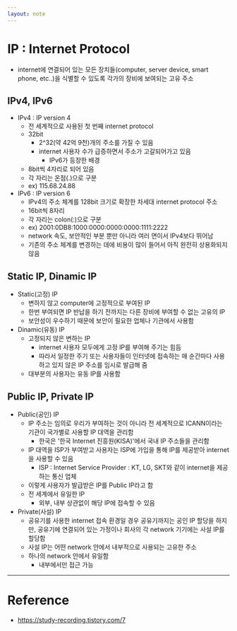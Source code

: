 ```yaml
---
layout: note
---
```


# IP : Internet Protocol

- internet에 연결되어 있는 모든 장치들(computer, server device, smart phone, etc..)을 식별할 수 있도록 각가의 장비에 보여되는 고유 주소

## IPv4, IPv6

- IPv4 : IP version 4
    - 전 세계적으로 사용된 첫 번째 internet protocol
    - 32bit
        - 2^32(약 42억 9천)개의 주소를 가질 수 있음
        - internet 사용자 수가 급증하면서 주소가 고갈되어가고 있음
            - IPv6가 등장한 배경
    - 8bit씩 4자리로 되어 있음
    - 각 자리는 온점(.)으로 구분
    - ex) 115.68.24.88
- IPv6 : IP version 6
    - IPv4의 주소 체계를 128bit 크기로 확장한 차세대 internet protocol 주소
    - 16bit씩 8자리
    - 각 자리는 colon(:)으로 구분
    - ex) 2001:0DB8:1000:0000:0000:0000:1111:2222
    - network 속도, 보안적인 부분 뿐만 아니라 여러 면이서 IPv4보다 뛰어남
    - 기존의 주소 체계를 변경하는 데에 비용이 많이 들어서 아직 완전히 상용화되지 않음

## Static IP, Dinamic IP

- Static(고정) IP
    - 변하지 않고 computer에 고정적으로 부여된 IP
    - 한번 부여되면 IP 반납을 하기 전까지는 다른 장비에 부여할 수 없는 고유의 IP
    - 보안성이 우수하기 때문에 보안이 필요한 업체나 기관에서 사용함
- Dinamic(유동) IP
    - 고정되지 않은 변하는 IP
        - internet 사용자 모두에게 고정 IP를 부여해 주기는 힘듬
        - 따라서 일정한 주기 또는 사용자들이 인터넷에 접속하는 매 순간마다 사용하고 있지 않은 IP 주소를 임시로 발급해 줌
    - 대부분의 사용자는 유동 IP를 사용함
 
## Public IP, Private IP

- Public(공인) IP
    - IP 주소는 임의로 우리가 부여하는 것이 아니라 전 세계적으로 ICANN이라는 기관이 국가별로 사용할 IP 대역을 관리함
        - 한국은 '한국 Internet 진흥원(KISA)'에서 국내 IP 주소들을 관리함
    - IP 대역을 ISP가 부여받고 사용자는 ISP에 가입을 통해 IP를 제공받아 internet을 사용할 수 있음
        - ISP : Internet Service Provider : KT, LG, SKT와 같이 internet을 제공하는 통신 업체
    - 이렇게 사용자가 발급받은 IP를 Public IP라고 함
    - 전 세계에서 유일한 IP
        - 외부, 내부 상관없이 해당 IP에 접속할 수 있음
- Private(사설) IP
    - 공유기를 사용한 internet 접속 환경일 경우 공유기까지는 공인 IP 할당을 하지만, 공유기에 연결되어 있는 가정이나 회사의 각 network 기기에는 사설 IP를 할당함
    - 사설 IP는 어떤 network 안에서 내부적으로 사용되는 고유한 주소
    - 하나의 network 안에서 유일함
        - 내부에서만 접근 가능

---

# Reference

- https://study-recording.tistory.com/7
